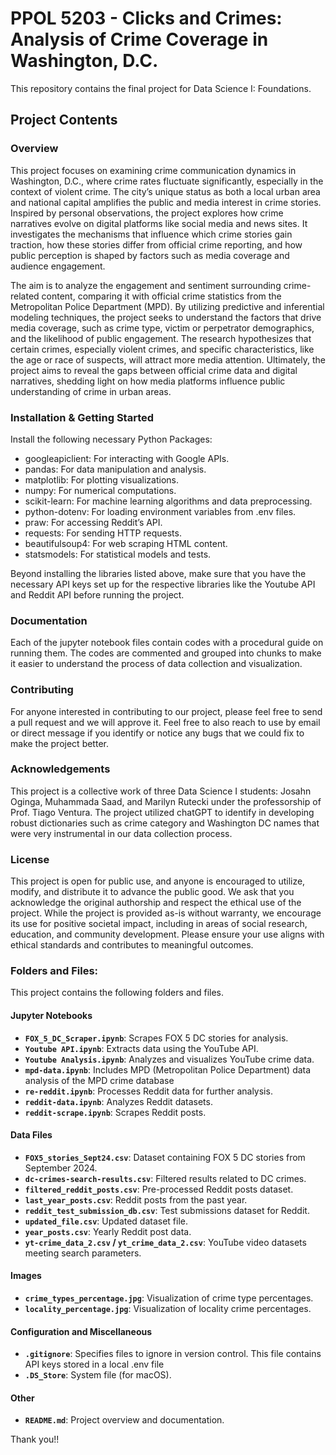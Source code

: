 # PPOL 5203 - Clicks and Crimes: Analysis of Crime Coverage in Washington, D.C.


This repository contains the final project for Data Science I: Foundations.

## Project Contents 

### Overview

This project focuses on examining crime communication dynamics in Washington, D.C., where crime rates fluctuate significantly, especially in the context of violent crime. The city’s unique status as both a local urban area and national capital amplifies the public and media interest in crime stories. Inspired by personal observations, the project explores how crime narratives evolve on digital platforms like social media and news sites. It investigates the mechanisms that influence which crime stories gain traction, how these stories differ from official crime reporting, and how public perception is shaped by factors such as media coverage and audience engagement.

The aim is to analyze the engagement and sentiment surrounding crime-related content, comparing it with official crime statistics from the Metropolitan Police Department (MPD). By utilizing predictive and inferential modeling techniques, the project seeks to understand the factors that drive media coverage, such as crime type, victim or perpetrator demographics, and the likelihood of public engagement. The research hypothesizes that certain crimes, especially violent crimes, and specific characteristics, like the age or race of suspects, will attract more media attention. Ultimately, the project aims to reveal the gaps between official crime data and digital narratives, shedding light on how media platforms influence public understanding of crime in urban areas.

### Installation & Getting Started

Install the following necessary Python Packages: 
- googleapiclient: For interacting with Google APIs.
- pandas: For data manipulation and analysis.
- matplotlib: For plotting visualizations.
- numpy: For numerical computations.
- scikit-learn: For machine learning algorithms and data preprocessing.
- python-dotenv: For loading environment variables from .env files.
- praw: For accessing Reddit’s API.
- requests: For sending HTTP requests.
- beautifulsoup4: For web scraping HTML content.
- statsmodels: For statistical models and tests.

Beyond installing the libraries listed above, make sure that you have the necessary API keys set up for the respective libraries like the Youtube API and Reddit API before running the project.


### Documentation

Each of the jupyter notebook files contain codes with a procedural guide on running them. The codes are commented and grouped into chunks to make it easier to understand the process of data collection and visualization. 

### Contributing

For anyone interested in contributing to our project, please feel free to send a pull request and we will approve it. Feel free to also reach to use by email or direct message if you identify or notice any bugs that we could fix to make the project better. 

### Acknowledgements

This project is a collective work of three Data Science I students: Josahn Oginga, Muhammada Saad, and Marilyn Rutecki under the professorship of Prof. Tiago Ventura. The project utilized chatGPT to identify in developing robust dictionaries such as crime category and Washington DC names that were very instrumental in our data collection process. 

### License

This project is open for public use, and anyone is encouraged to utilize, modify, and distribute it to advance the public good. We ask that you acknowledge the original authorship and respect the ethical use of the project. While the project is provided as-is without warranty, we encourage its use for positive societal impact, including in areas of social research, education, and community development. Please ensure your use aligns with ethical standards and contributes to meaningful outcomes. 

### Folders and Files:

This project contains the following folders and files. 

#### **Jupyter Notebooks**
- **`FOX_5_DC_Scraper.ipynb`**: Scrapes FOX 5 DC stories for analysis.  
- **`Youtube API.ipynb`**: Extracts data using the YouTube API.  
- **`Youtube Analysis.ipynb`**: Analyzes and visualizes YouTube crime data.  
- **`mpd-data.ipynb`**: Includes MPD (Metropolitan Police Department) data analysis of the MPD crime database 
- **`re-reddit.ipynb`**: Processes Reddit data for further analysis.  
- **`reddit-data.ipynb`**: Analyzes Reddit datasets.  
- **`reddit-scrape.ipynb`**: Scrapes Reddit posts.  

#### **Data Files**
- **`FOX5_stories_Sept24.csv`**: Dataset containing FOX 5 DC stories from September 2024.  
- **`dc-crimes-search-results.csv`**: Filtered results related to DC crimes.  
- **`filtered_reddit_posts.csv`**: Pre-processed Reddit posts dataset.  
- **`last_year_posts.csv`**: Reddit posts from the past year.  
- **`reddit_test_submission_db.csv`**: Test submissions dataset for Reddit.  
- **`updated_file.csv`**: Updated dataset file.  
- **`year_posts.csv`**: Yearly Reddit post data.  
- **`yt-crime_data_2.csv` / `yt_crime_data_2.csv`**: YouTube video datasets meeting search parameters.  

#### **Images**
- **`crime_types_percentage.jpg`**: Visualization of crime type percentages.  
- **`locality_percentage.jpg`**: Visualization of locality crime percentages.  

#### **Configuration and Miscellaneous**
- **`.gitignore`**: Specifies files to ignore in version control. This file contains API keys stored in a local .env file  
- **`.DS_Store`**: System file (for macOS).  

#### **Other**
- **`README.md`**: Project overview and documentation.   


Thank you!!








